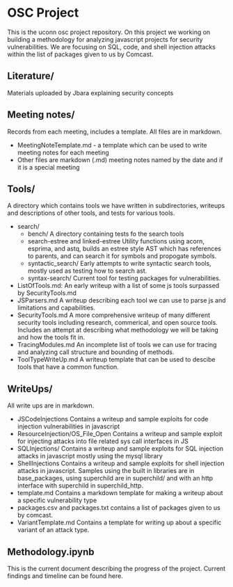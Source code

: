 # OSC Project
This is the uconn osc project repository. On this project we working on building a methodology for analyzing javascript projects for security vulnerabilities. We are focusing on SQL, code, and shell injection attacks within the list of packages given to us by Comcast.


## Literature/
Materials uploaded by Jbara explaining security concepts  

## Meeting notes/
Records from each meeting, includes a template. All files are in markdown.

- MeetingNoteTemplate.md - a template which can be used to write meeting notes for each meeting
- Other files are markdown (.md) meeting notes named by the date and if it is a special meeting

## Tools/
A directory which contains tools we have written in subdirectories, writeups and descriptions of other tools, and tests for various tools.

- search/
  - bench/
  A directory containing tests fo the search tools
  - search-estree and linked-estree
  Utility functions using acorn, esprima, and astq, builds an estree style AST which has references to parents, and can search it for symbols and propogate symbols.
  - syntactic_search/
  Early attempts to write syntactic search tools, mostly used as testing how to search ast.
  - syntax-search/ Current tool for testing packages for vulnerabilities.
- ListOfTools.md: An early writeup with a list of some js tools surpassed by SecurityTools.md
- JSParsers.md
A writeup describing each tool we can use to parse js and limitations and capabilities.
- SecurityTools.md
A more comprehensive writeup of many different security tools including research, commerical, and open source tools. Includes an attempt at describing what methodology we will be taking and how the tools fit in.
- TracingModules.md
An incomplete list of tools we can use for tracing and analyzing call structure and bounding of methods.
- ToolTypeWriteUp.md
A writeup template that can be used to descibe tools that have a common function.

## WriteUps/
All write ups are in markdown.

- JSCodeInjections
Contains a writeup and sample exploits for code injection vulnerabilities in javascript
- ResourceInjection/OS_File_Open
Contains a writeup and sample exploit for injecting attacks into file related sys call interfaces in JS
- SQLInjections/
Contains a writeup and sample exploits for SQL injection attacks in javascript mostly using the mysql library
- ShellInjections
Contains a writeup and sample exploits for shell injection attacks in javascript. Samples using the built in libraries are in base_packages, using superchild are in superchild/ and with an http interface with superchild in superchild_http.
- template.md
Contains a markdown template for making a writeup about a specific vulnerability type
- packages.csv and packages.txt
contains a list of packages given to us by comcast.
- VariantTemplate.md
Contains a template for writing up about a specific variant of an attack type.

## Methodology.ipynb
This is the current document describing the progress of the project. Current findings and timeline can be found here.

